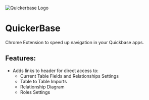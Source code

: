![Quickerbase Logo](https://github.com/samrjones5/QuickerBase/blob/main/images/QuickerBase.png?raw=true "Quickerbase")
# QuickerBase

Chrome Extension to speed up navigation in your Quickbase apps. 

## Features:
- Adds links to header for direct access to:
  - Current Table Fields and Relationships Settings
  - Table to Table Imports
  - Relationship Diagram
  - Roles Settings
